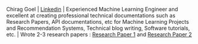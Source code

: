 Chirag Goel | [Linkedin](https://www.linkedin.com/in/goelchirag138/) | Experienced Machine Learning Engineer and excellent at creating professional technical documentations such as Research Papers, API documentations, etc for Machine Learning Projects and Recommendation Systems, Technical blog writing, Software tutorials, etc. | Wrote 2-3 research papers : [Research Paper 1](https://drive.google.com/file/d/1CLoVZ9drN_nrURBSw-GZtm2V5vWuIIA4/view?usp=drivesdk) and [Research Paper 2](https://drive.google.com/file/d/1CcaKH7WOaepOumTQfF-2elSeLfYp3vf4/view?usp=drivesdk) 
